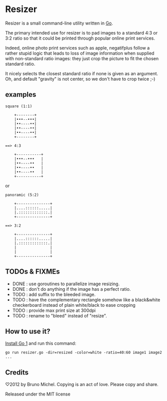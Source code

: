 Resizer
=======

Resizer is a small command-line utility written in [Go](http://golang.org/).

The primary intended use for resizer is to pad images to a standard 4:3 or 3:2
ratio so that it could be printed through popular online print services.

Indeed, online photo print services such as apple, negatifplus follow a rather
stupid logic that leads to loss of image information when supplied with
non-standard ratio images: they just crop the picture to fit the chosen
standard ratio.

It nicely selects the closest standard ratio if none is given as an argument.
Oh, and default "gravity" is not center, so we don't have to crop twice ;-)


## examples

``` 
square (1:1)
	
	+--------+
	|•••--•••|
	|••----••|
	|••----••|
	|••----••|
	+--------+

==> 4:3

	+-----------+
	|•••--•••   |
	|••----••   |
	|••----••   |
	|••----••   |
	+-----------+

```
or 

```
panoramic (5:2)
	
	+---------------+
	|....::::::.....|
	|.:::::::::::::.|
	+---------------+

==> 3:2

	+---------------+
	|....::::::.....|
	|.:::::::::::::.|
	|               |
	|               |
	+---------------+

```

TODOs & FIXMEs
--------------

* DONE : use goroutines to parallelize image resizing.
* DONE : don't do anything if the image has a perfect ratio.
* TODO : add suffix to the bleeded image.
* TODO : have the complementary rectangle somehow like a black&white
  checkerboard instead of plain white/black to ease cropping
* TODO : provide max print size at 300dpi
* TODO : rename to "bleed" instead of "resize".


How to use it?
--------------

[Install Go 1](http://golang.org/doc/install) and run this command:

    go run resizer.go -dir=resized -color=white -ratio=40:60 image1 image2 ...


Credits
-------

♡2012 by Bruno Michel. Copying is an act of love. Please copy and share.

Released under the MIT license

